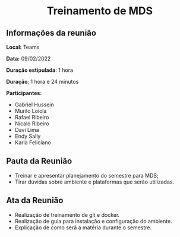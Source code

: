 <h1 style="text-align: center">Treinamento de MDS</h1>

## Informações da reunião

**Local:** Teams

**Data:** 09/02/2022

**Duração estipulada**: 1 hora

**Duração**: 1 hora e 24 minutos

**Participantes:**

* Gabriel Hussein 
* Murilo Loiola
* Rafael Ribeiro
* Nícalo Ribeiro
* Davi Lima
* Endy Sally
* Karla Feliciano

## Pauta da Reunião

* Treinar e apresentar planejamento do semestre para MDS;
* Tirar dúvidas sobre ambiente e plataformas que serão utilizadas.

## Ata da Reunião

* Realização de treinamento de git e docker.
* Realização de guia para instalação e configuração do ambiente.
* Explicação de como será a matéria durante o semestre.